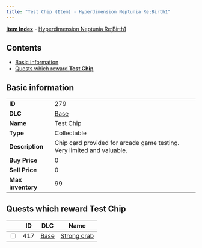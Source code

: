 ```yaml
---
title: "Test Chip (Item) - Hyperdimension Neptunia Re;Birth1"
---
```


[**Item Index**](/neptunia/rb1/item/index.html) - [Hyperdimension Neptunia Re;Birth1](/neptunia/rb1)

## Contents

- [Basic information](#basic-information)
- [Quests which reward **Test Chip**](#quests-which-reward-test-chip)

## Basic information

|   |   |
| -- | -- |
| **ID** | 279 |
| **DLC** | [Base](/neptunia/rb1/dlc/1-base.html) |
| **Name** | Test Chip |
| **Type** | Collectable |
| **Description** | Chip card provided for arcade game testing. Very limited and valuable. |
| **Buy Price** | 0 |
| **Sell Price** | 0 |
| **Max inventory** | 99 |

## Quests which reward **Test Chip**

|    | ID | DLC | Name |
| -- | -- | --- | ---- |
| <input type="checkbox" id="rb1-quest-1-417" class="trackbox" /> | 417 | [Base](/neptunia/rb1/dlc/1-base.html) | [Strong crab](/neptunia/rb1/quest/1-417-strong-crab.html) |